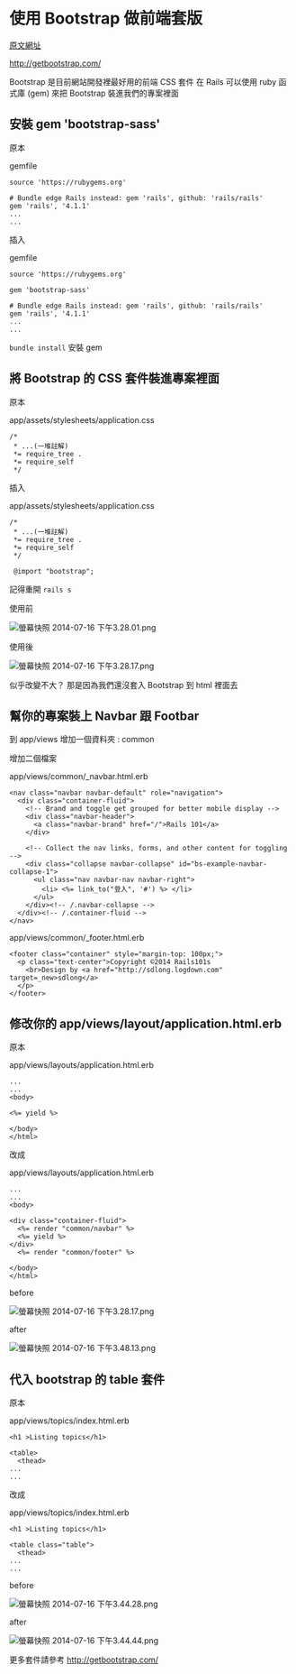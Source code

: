 # 使用 Bootstrap 做前端套版

[原文網址](http://rails101s.logdown.com/posts/210352-1-1)


http://getbootstrap.com/

Bootstrap 是目前網站開發裡最好用的前端 CSS 套件
在 Rails 可以使用 ruby 函式庫 (gem) 來把 Bootstrap 裝進我們的專案裡面



## 安裝 gem 'bootstrap-sass'

原本


gemfile

```
source 'https://rubygems.org'

# Bundle edge Rails instead: gem 'rails', github: 'rails/rails'
gem 'rails', '4.1.1'
...
...
```

插入

gemfile

```
source 'https://rubygems.org'

gem 'bootstrap-sass'

# Bundle edge Rails instead: gem 'rails', github: 'rails/rails'
gem 'rails', '4.1.1'
...
...
```

`bundle install`
安裝 gem



## 將 Bootstrap 的 CSS 套件裝進專案裡面

原本

app/assets/stylesheets/application.css

```
/*
 * ...(一堆註解)
 *= require_tree .
 *= require_self
 */
```

插入


app/assets/stylesheets/application.css

```
/*
 * ...(一堆註解)
 *= require_tree .
 *= require_self
 */

 @import "bootstrap";
```

記得重開 `rails s`


使用前

![螢幕快照 2014-07-16 下午3.28.01.png](http://user-image.logdown.io/user/3653/blog/8669/post/210352/7rNdlL6XRqe8ul3piBnt_%E8%9E%A2%E5%B9%95%E5%BF%AB%E7%85%A7%202014-07-16%20%E4%B8%8B%E5%8D%883.28.01.png)

使用後

![螢幕快照 2014-07-16 下午3.28.17.png](http://user-image.logdown.io/user/3653/blog/8669/post/210352/rvQaHTkSRO4W4i8mLjAF_%E8%9E%A2%E5%B9%95%E5%BF%AB%E7%85%A7%202014-07-16%20%E4%B8%8B%E5%8D%883.28.17.png)

似乎改變不大？
那是因為我們還沒套入 Bootstrap 到 html 裡面去


## 幫你的專案裝上 Navbar 跟 Footbar

到 app/views 增加一個資料夾 : common

增加二個檔案


app/views/common/_navbar.html.erb

```
<nav class="navbar navbar-default" role="navigation">
  <div class="container-fluid">
    <!-- Brand and toggle get grouped for better mobile display -->
    <div class="navbar-header">
      <a class="navbar-brand" href="/">Rails 101</a>
    </div>

    <!-- Collect the nav links, forms, and other content for toggling -->
    <div class="collapse navbar-collapse" id="bs-example-navbar-collapse-1">
      <ul class="nav navbar-nav navbar-right">
        <li> <%= link_to("登入", '#') %> </li>
      </ul>
    </div><!-- /.navbar-collapse -->
  </div><!-- /.container-fluid -->
</nav>
```


app/views/common/_footer.html.erb

```
<footer class="container" style="margin-top: 100px;">
  <p class="text-center">Copyright ©2014 Rails101s
    <br>Design by <a href="http://sdlong.logdown.com" target=_new>sdlong</a>
  </p>
</footer>
```


## 修改你的 app/views/layout/application.html.erb

原本

app/views/layouts/application.html.erb

```
...
...
<body>

<%= yield %>

</body>
</html>
```

改成


app/views/layouts/application.html.erb

```
...
...
<body>

<div class="container-fluid">
  <%= render "common/navbar" %>
  <%= yield %>
</div>
  <%= render "common/footer" %>

</body>
</html>
```


before

![螢幕快照 2014-07-16 下午3.28.17.png](http://user-image.logdown.io/user/3653/blog/8669/post/210352/WDPgnmcESEOk75yXEAbg_%E8%9E%A2%E5%B9%95%E5%BF%AB%E7%85%A7%202014-07-16%20%E4%B8%8B%E5%8D%883.28.17.png)

after

![螢幕快照 2014-07-16 下午3.48.13.png](http://user-image.logdown.io/user/3653/blog/8669/post/210352/qn35Z0SRREiX9AHDa5dH_%E8%9E%A2%E5%B9%95%E5%BF%AB%E7%85%A7%202014-07-16%20%E4%B8%8B%E5%8D%883.48.13.png)



## 代入 bootstrap 的 table 套件

原本

app/views/topics/index.html.erb

```
<h1 >Listing topics</h1>

<table>
  <thead>
...
...
```

改成

app/views/topics/index.html.erb

```
<h1 >Listing topics</h1>

<table class="table">
  <thead>
...
...
```

before

![螢幕快照 2014-07-16 下午3.44.28.png](http://user-image.logdown.io/user/3653/blog/8669/post/210352/5xXhcDmGT3GBSgsWmn1F_%E8%9E%A2%E5%B9%95%E5%BF%AB%E7%85%A7%202014-07-16%20%E4%B8%8B%E5%8D%883.44.28.png)

after

![螢幕快照 2014-07-16 下午3.44.44.png](http://user-image.logdown.io/user/3653/blog/8669/post/210352/Pwer8X5mRreOvqobTD9j_%E8%9E%A2%E5%B9%95%E5%BF%AB%E7%85%A7%202014-07-16%20%E4%B8%8B%E5%8D%883.44.44.png)



更多套件請參考 http://getbootstrap.com/
